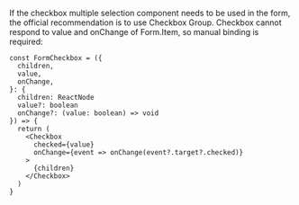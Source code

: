 If the checkbox multiple selection component needs to be used in the form, the official recommendation is to use Checkbox Group. Checkbox cannot respond to value and onChange of Form.Item, so manual binding is required:
```tsx
const FormCheckbox = ({
  children,
  value,
  onChange,
}: {
  children: ReactNode
  value?: boolean
  onChange?: (value: boolean) => void
}) => {
  return (
    <Checkbox
      checked={value}
      onChange={event => onChange(event?.target?.checked)}
    >
      {children}
    </Checkbox>
  )
}
```